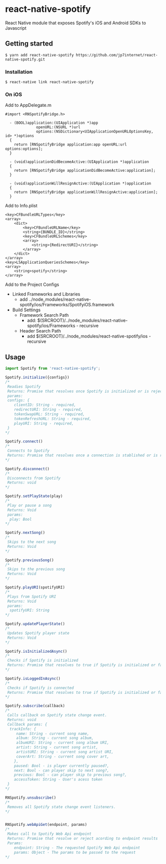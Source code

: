 
# react-native-spotify

React Native module that exposes Spotify's iOS and Android SDKs to Javascript

## Getting started

`$ yarn add react-native-spotify https://github.com/jp7internet/react-native-spotify.git`

### Installation
`$ react-native link react-native-spotify`

### On iOS
Add to AppDelegate.m

```
#import <RNSpotifyBridge.h>

  - (BOOL)application:(UIApplication *)app
              openURL:(NSURL *)url
              options:(NSDictionary<UIApplicationOpenURLOptionsKey, id> *)options
  {
    return [RNSpotifyBridge application:app openURL:url options:options];
  }

  - (void)applicationDidBecomeActive:(UIApplication *)application
  {
    return [RNSpotifyBridge applicationDidBecomeActive:application];
  }

  - (void)applicationWillResignActive:(UIApplication *)application
  {
    return [RNSpotifyBridge applicationWillResignActive:application];
  }
```

Add to Info.plist

```
<key>CFBundleURLTypes</key>
<array>
	<dict>
		<key>CFBundleURLName</key>
		<string>{BUNDLE_ID}</string>
		<key>CFBundleURLSchemes</key>
		<array>
			<string>{RedirectURI}</string>
		</array>
	</dict>
</array>
<key>LSApplicationQueriesSchemes</key>
<array>
	<string>spotify</string>
</array>
```

Add to the Project Configs

- Linked Frameworks and Libraries
	- add ../node_modules/react-native-spotify/ios/Frameworks/SpotifyiOS.framework
- Build Settings
	- Framework Search Path
		- add: $(SRCROOT)/../node_modules/react-native-spotify/ios/Frameworks - recursive
	- Header Search Path
		- add $(SRCROOT)/../node_modules/react-native-spotify/ios - recursive

## Usage
```javascript
import Spotify from 'react-native-spotify';

Spotify.initialize({configs})
/*
 Readies Spotify
 Returns: Promise that resolves once Spotify is initialized or is rejected if there's an error
 params:
 configs: {
	clientID: String - required,
	redirectURI: String - required,
	tokenSwapURL: String - required,
	tokenRefreshURL: String - required,
	playURI: String - required,
 }
*/

Spotify.connect()
/*
 Connects to Spotify
 Returns: Promise that resolves once a connection is stablished or is rejected if there's an error
*/

Spotify.disconnect()
/*
 Disconnects from Spotify
 Returns: void
*/

Spotify.setPlayState(play)
/*
 Play or pause a song
 Returns: Void
 params:
  play: Bool
*/

Spotify.nextSong()
/*
 Skips to the next song
 Returns: Void
*/

Spotify.previousSong()
/*
 Skips to the previous song
 Returns: Void
*/

Spotify.playURI(spotifyURI)
/*
 Plays from Spotify URI
 Returns: Void
 params:
  spotifyURI: String
*/

Spotify.updatePlayerState()
/*
 Updates Spotify player state
 Returns: Void
*/

Spotify.isInitializedAsync()
/*
 Checks if Spotify is initialized
 Returns: Promise that resolves to true if Spotify is initialized or false if it's not
*/

Spotify.isLoggedInAsync()
/*
 Checks if Spotify is connected
 Returns: Promise that resolves to true if Spotify is initialized or false if it's not
*/

Spotify.subscribe(callback)
/*
 Calls callback on Spotify state change event.
 Returns: void
 Callback params: {
  trackInfo: {
	 name: String - current song name,
	 album: String - current song album,
	 albumURI: String - current song album URI,
	 artist: String - current song artist,
	 artistURI: String - current song artist URI,
	 coverArt: String - current song cover art,
	},
	paused: Bool - is player currently paused?,
	next: Bool - can player skip to next song?,
	previous: Bool - can player skip to previous song?,
	accessToken: String - User's acess token
 }
*/

RNSpotify.unsubscribe()
/*
 Removes all Spotify state change event listeners.
*/


RNSpotify.webApiGet(endpoint, params)
/*
 Makes call to Spotify Web Api endpoint
 Returns: Promise that resolve or reject acording to endpoint results
 Params:
	endpoint: String - The requested Spotify Web Api endpoint
	params: Object - The params to be passed to the request
*/


```
